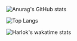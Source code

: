 
![Anurag's GitHub stats](https://github-readme-stats.vercel.app/api?username=Hat-Skeleton&show_icons=true&theme=discord_old_blurple)

![Top Langs](https://github-readme-stats.vercel.app/api/top-langs/?username=Hat-Skeleton&show_icons=true&theme=discord_old_blurple)

![Harlok's wakatime stats](https://github-readme-stats.vercel.app/api/wakatime?username=Hat-Skeleton&show_icons=true&theme=discord_old_blurple)
